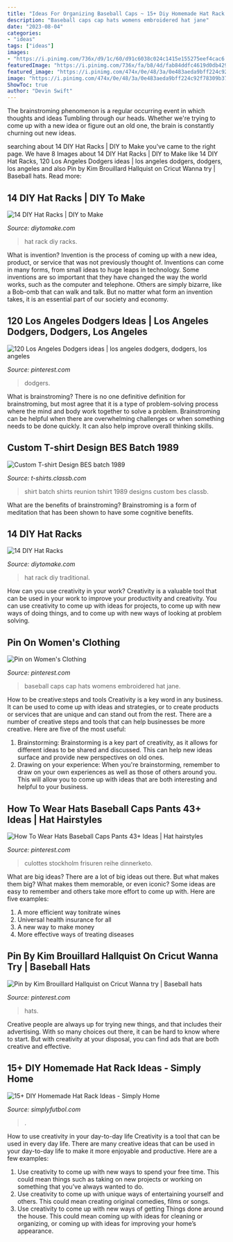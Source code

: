 ```yaml
---
title: "Ideas For Organizing Baseball Caps ~ 15+ Diy Homemade Hat Rack Ideas"
description: "Baseball caps cap hats womens embroidered hat jane"
date: "2023-08-04"
categories:
- "ideas"
tags: ["ideas"]
images:
- "https://i.pinimg.com/736x/d9/1c/60/d91c6038c024c1415e155275eef4cac6.jpg"
featuredImage: "https://i.pinimg.com/736x/fa/b8/4d/fab84ddfc4619d0db42902072f60778a--womens-caps-womens-baseball-caps.jpg"
featured_image: "https://i.pinimg.com/474x/0e/48/3a/0e483aeda9bff224c92f78309b37b7ea--los-angeles-dodgers-s.jpg"
image: "https://i.pinimg.com/474x/0e/48/3a/0e483aeda9bff224c92f78309b37b7ea--los-angeles-dodgers-s.jpg"
ShowToc: true
author: "Devin Swift"
---
```



The brainstroming phenomenon is a regular occurring event in which thoughts and ideas Tumbling through our heads. Whether we're trying to come up with a new idea or figure out an old one, the brain is constantly churning out new ideas. 

	

		
searching about 14 DIY Hat Racks | DIY to Make you've came to the right page. We have 8 Images about 14 DIY Hat Racks | DIY to Make like 14 DIY Hat Racks, 120 Los Angeles Dodgers ideas | los angeles dodgers, dodgers, los angeles and also Pin by Kim Brouillard Hallquist on Cricut Wanna try | Baseball hats. Read more:
		
    
## 14 DIY Hat Racks | DIY To Make

<img loading=lazy src="http://www.diytomake.com/wp-content/uploads/2016/03/nice-hat-rack.jpg" onerror="this.onerror=null;this.src='https://tse4.mm.bing.net/th?id=OIP.5NsLN2d6lhhn3ny88tCEpgHaLH&amp;pid=15.1';" alt="14 DIY Hat Racks | DIY to Make">

_Source: diytomake.com_

>hat rack diy racks. 

	

What is invention?
Invention is the process of coming up with a new idea, product, or service that was not previously thought of. Inventions can come in many forms, from small ideas to huge leaps in technology. Some inventions are so important that they have changed the way the world works, such as the computer and telephone. Others are simply bizarre, like a Bob-omb that can walk and talk. But no matter what form an invention takes, it is an essential part of our society and economy.

    
## 120 Los Angeles Dodgers Ideas | Los Angeles Dodgers, Dodgers, Los Angeles

<img loading=lazy src="https://i.pinimg.com/474x/0e/48/3a/0e483aeda9bff224c92f78309b37b7ea--los-angeles-dodgers-s.jpg" onerror="this.onerror=null;this.src='https://tse3.mm.bing.net/th?id=OIP.mfi0mosqhcUSEjy4Z_LkyQHaIa&amp;pid=15.1';" alt="120 Los Angeles Dodgers ideas | los angeles dodgers, dodgers, los angeles">

_Source: pinterest.com_

>dodgers. 

	

What is brainstroming?
There is no one definitive definition for brainstroming, but most agree that it is a type of problem-solving process where the mind and body work together to solve a problem. Brainstroming can be helpful when there are overwhelming challenges or when something needs to be done quickly. It can also help improve overall thinking skills.

    
## Custom T-shirt Design BES Batch 1989

<img loading=lazy src="https://t-shirts.classb.com/image/632089.495.shirt.Front.jpg?1343454801" onerror="this.onerror=null;this.src='https://tse4.mm.bing.net/th?id=OIP.jkdI7cTib2FyldehFVqbugHaG3&amp;pid=15.1';" alt="Custom T-shirt Design BES batch 1989">

_Source: t-shirts.classb.com_

>shirt batch shirts reunion tshirt 1989 designs custom bes classb. 

	

What are the benefits of brainstroming?
Brainstroming is a form of meditation that has been shown to have some cognitive benefits.

    
## 14 DIY Hat Racks

<img loading=lazy src="https://www.diytomake.com/wp-content/uploads/2016/03/pipe-hat-rack.jpg" onerror="this.onerror=null;this.src='https://tse2.mm.bing.net/th?id=OIP.AHE4T_bf7WU8OfsVSINaggHaJ3&amp;pid=15.1';" alt="14 DIY Hat Racks">

_Source: diytomake.com_

>hat rack diy traditional. 

	

How can you use creativity in your work?
Creativity is a valuable tool that can be used in your work to improve your productivity and creativity. You can use creativity to come up with ideas for projects, to come up with new ways of doing things, and to come up with new ways of looking at problem solving.

    
## Pin On Women&#039;s Clothing

<img loading=lazy src="https://i.pinimg.com/736x/fa/b8/4d/fab84ddfc4619d0db42902072f60778a--womens-caps-womens-baseball-caps.jpg" onerror="this.onerror=null;this.src='https://tse1.mm.bing.net/th?id=OIP.1X0zYXS8d-Y5VxKjt53TnQHaJ4&amp;pid=15.1';" alt="Pin on Women&#039;s Clothing">

_Source: pinterest.com_

>baseball caps cap hats womens embroidered hat jane. 

	

How to be creative:steps and tools
Creativity is a key word in any business. It can be used to come up with ideas and strategies, or to create products or services that are unique and can stand out from the rest.
There are a number of creative steps and tools that can help businesses be more creative. Here are five of the most useful: 
1. Brainstorming: Brainstorming is a key part of creativity, as it allows for different ideas to be shared and discussed. This can help new ideas surface and provide new perspectives on old ones. 
2. Drawing on your experience: When you're brainstorming, remember to draw on your own experiences as well as those of others around you. This will allow you to come up with ideas that are both interesting and helpful to your business. 

    
## How To Wear Hats Baseball Caps Pants 43+ Ideas | Hat Hairstyles

<img loading=lazy src="https://i.pinimg.com/736x/d9/1c/60/d91c6038c024c1415e155275eef4cac6.jpg" onerror="this.onerror=null;this.src='https://tse3.mm.bing.net/th?id=OIP.8PrWQJbtc0RcQchMcIK6PQAAAA&amp;pid=15.1';" alt="How To Wear Hats Baseball Caps Pants 43+ Ideas | Hat hairstyles">

_Source: pinterest.com_

>culottes stockholm frisuren reihe dinnerketo. 

	

What are big ideas?
There are a lot of big ideas out there. But what makes them big? What makes them memorable, or even iconic? Some ideas are easy to remember and others take more effort to come up with. Here are five examples: 
1. A more efficient way tonitrate wines
2. Universal health insurance for all
3. A new way to make money
4. More effective ways of treating diseases

    
## Pin By Kim Brouillard Hallquist On Cricut Wanna Try | Baseball Hats

<img loading=lazy src="https://i.pinimg.com/736x/77/42/3a/77423aa8f224c9211e418262e9040c56.jpg" onerror="this.onerror=null;this.src='https://tse4.mm.bing.net/th?id=OIP.emdWoM_HtOrhXn5d6fznGAHaJ3&amp;pid=15.1';" alt="Pin by Kim Brouillard Hallquist on Cricut Wanna try | Baseball hats">

_Source: pinterest.com_

>hats. 

	

Creative people are always up for trying new things, and that includes their advertising. With so many choices out there, it can be hard to know where to start. But with creativity at your disposal, you can find ads that are both creative and effective.

    
## 15+ DIY Homemade Hat Rack Ideas - Simply Home

<img loading=lazy src="https://simplyfutbol.com/wp-content/uploads/2017/10/word-image-65.png" onerror="this.onerror=null;this.src='https://tse3.mm.bing.net/th?id=OIP.bFGkqwEoDGO2LyTIWkFhdAHaM8&amp;pid=15.1';" alt="15+ DIY Homemade Hat Rack Ideas - Simply Home">

_Source: simplyfutbol.com_

>. 

	

How to use creativity in your day-to-day life
Creativity is a tool that can be used in every day life. There are many creative ideas that can be used in your day-to-day life to make it more enjoyable and productive. Here are a few examples: 
1. Use creativity to come up with new ways to spend your free time. This could mean things such as taking on new projects or working on something that you’ve always wanted to do. 
2. Use creativity to come up with unique ways of entertaining yourself and others. This could mean creating original comedies, films or songs. 
3. Use creativity to come up with new ways of getting Things done around the house. This could mean coming up with ideas for cleaning or organizing, or coming up with ideas for improving your home’s appearance.

